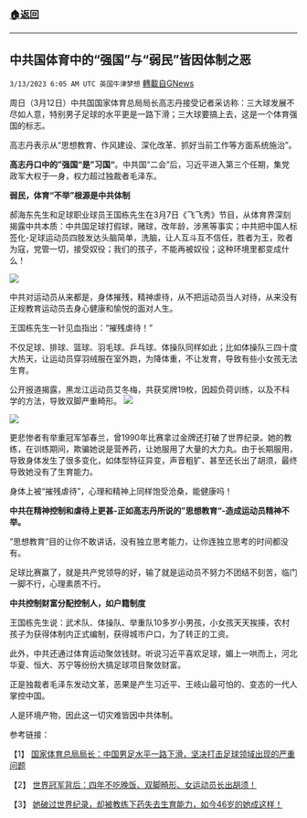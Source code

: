 ###  [:house:返回](README.md)
---


## 中共国体育中的“强国”与“弱民”皆因体制之恶
`3/13/2023 6:05 AM UTC 英国牛津梦想` [轉載自GNews](https://gnews.org/articles/1008553)

周日（3月12日）中共国国家体育总局局长高志丹接受记者采访称：三大球发展不尽如人意，特别男子足球的水平更是一路下滑；三大球要搞上去，这是一个体育强国的标志。

高志丹表示从“思想教育、作风建设、深化改革、抓好当前工作等方面系统施治”。

**高志丹口中的”强国“是”习国“**。中共国“二会”后，习近平进入第三个任期，集党政军大权于一身，权力超过独裁者毛泽东。

**弱民，体育“不举”根源是中共体制**

郝海东先生和足球职业球员王国栋先生在3月7日《飞飞秀》节目，从体育界深刻揭露中共本质：中共国足球打假球，赌球，改年龄，涉黑等事实；中共把中国人标签化-足球运动员四肢发达头脑简单，洗脑，让人互斗互不信任，胜者为王，败者为寇，党管一切，接受奴役；我们的孩子，不能再被奴役；这种环境里都变成什么！


![](https://i.imgur.com/9dEhd7M.png)


中共对运动员从来都是，身体摧残，精神虐待，从不把运动员当人对待，从来没有正规教育运动员去身心健康和愉悦的面对人生。

王国栋先生一针见血指出：“摧残虐待！”

不仅足球、排球、篮球、羽毛球、乒乓球、体操队同样如此；比如体操队三四十度大热天，让运动员穿羽绒服在室外跑，为降体重，不让发育，导致有些小女孩无法生育。

公开报道揭露，黑龙江运动员艾冬梅，共获奖牌19枚，因超负荷训练，以及不科学的方法，导致双脚严重畸形。
![](https://i.imgur.com/zFOLV0u.png)


![](https://i.imgur.com/XR4SAtr.png)


更悲惨者有举重冠军邹春兰，曾1990年比赛拿过金牌还打破了世界纪录。她的教练，在训练期间，欺骗她说是营养药，让她服用了大量的大力丸。由于长期服用，导致身体发生了很多变化，如体型特征异变，声音粗犷、甚至还长出了胡须，最终导致她没有了生育能力。

身体上被“摧残虐待”，心理和精神上同样饱受沧桑，能健康吗！

**中共在精神控制和虐待上更甚-正如高志丹所说的”思想教育“-造成运动员精神不举。**

”思想教育“目的让你不敢讲话，没有独立思考能力，让你连独立思考的时间都没有。

足球比赛赢了，就是共产党领导的好，输了就是运动员不努力不团结不刻苦，临门一脚不行，心理素质不行。

**中共控制财富分配控制人，如户籍制度**

王国栋先生说：武术队、体操队、举重队10多岁小男孩，小女孩天天挨揍，农村孩子为获得体制内正式编制，获得城市户口，为了转正的工资。

此外，中共还通过体育运动聚敛钱财。听说习近平喜欢足球，媚上一哄而上，河北华夏、恒大、苏宁等纷纷大搞足球项目聚敛财富。

正是独裁者毛泽东发动文革，恶果是产生习近平、王岐山最可怕的、变态的一代人掌控中国。

人是环境产物，因此这一切灾难皆因中共体制。

参考链接：

【1】 [国家体育总局局长：中国男足水平一路下滑，坚决打击足球领域出现的严重问题
](https://wallstreetcn.com/charts/41953498
)

【2】 [世界冠军背后：四年不吃晚饭、双脚畸形、女运动员长出胡须！
](https://ishare.ifeng.com/c/s/v002SxCpidsJdQssf0pTjIg-_okZXzN7--RkjSyI-_UIEYltC0__
)

【3】 [她破过世界纪录，却被教练下药失去生育能力，如今46岁的她成这样！ ](https://www.sohu.com/a/651602396_121633874?scm=1102.xchannel:325:100002.0.6.0&spm=smpc.channel_248.block3_308_NDdFbm_1_fd.1.1678348800010DA5oXoZ_324 )
